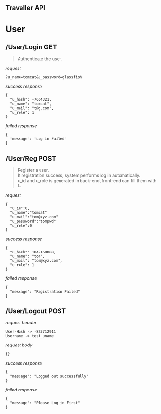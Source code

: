 ## Traveller API

User
===

/User/Login GET 
---
> Authenticate the user.

*request*
```
?u_name=tomcat&u_password=glassfish
```

*success response*
```
{
  "u_hash": -7654321,
  "u_name": "tomcat",
  "u_mail": "t@g.com",
  "u_role": 1
}
``` 
  
*failed response* 
``` 
{
  "message": "Log in Failed"
}
```

/User/Reg POST
---
> Register a user.  
If registration success, system performs log in automatically.  
u_id and u_role is generated in back-end, front-end can fill them with 0.

*request*
```
{
  "u_id":0,
  "u_name":"tomcat"
  "u_mail":"tom@xyz.com"
  "u_password":"tompwd"
  "u_role":0
}
```

*success response*
```
{
  "u_hash": 1042160000,
  "u_name": "tom",
  "u_mail": "tom@xyz.com",
  "u_role": 1
}
```

*failed response*
```
{
  "message": "Registration Failed"
}
```

/User/Logout POST
---
*request header*
```
User-Hash -> -893712911
Username -> test_uname
```

*request body*
```
{}
```

*success response*
```
{
  "message": "Logged out successfully"
}
```

*failed response*
```
{
  "message": "Please Log in First"
}
```
